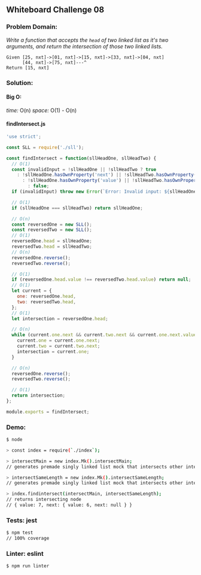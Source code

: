 ## Whiteboard Challenge 08

### Problem Domain:

*Write a function that accepts the `head` of two linked list as it's two arguments, and return the intersection of those two linked lists.*
```
Given [25, nxt]->[01, nxt]->[15, nxt]->[33, nxt]->[04, nxt]
      [44, nxt]->[75, nxt]---^
Return [15, nxt]
```

### Solution:

#### Big O:
*time:* O(n)
*space:* O(1) - O(n)

#### findIntersect.js
```js
'use strict';

const SLL = require('./sll');

const findIntersect = function(sllHeadOne, sllHeadTwo) {
  // O(1)
  const invalidInput = !sllHeadOne || !sllHeadTwo ? true
    : !sllHeadOne.hasOwnProperty('next') || !sllHeadTwo.hasOwnProperty('next') ? true
      : !sllHeadOne.hasOwnProperty('value') || !sllHeadTwo.hasOwnProperty('value') ? true
        : false;
  if (invalidInput) throw new Error(`Error: Invalid input: ${sllHeadOne} , ${sllHeadTwo}`);

  // O(1)
  if (sllHeadOne === sllHeadTwo) return sllHeadOne;

  // O(n)
  const reversedOne = new SLL();
  const reversedTwo = new SLL();
  // O(1)
  reversedOne.head = sllHeadOne;
  reversedTwo.head = sllHeadTwo;
  // O(n)
  reversedOne.reverse();
  reversedTwo.reverse();

  // O(1)
  if (reversedOne.head.value !== reversedTwo.head.value) return null;
  // O(1)
  let current = {
    one: reversedOne.head,
    two: reversedTwo.head,
  };
  // O(1)
  let intersection = reversedOne.head;

  // O(n)
  while (current.one.next && current.two.next && current.one.next.value === current.two.next.value) {
    current.one = current.one.next;
    current.two = current.two.next;
    intersection = current.one;
  }

  // O(n)
  reversedOne.reverse();
  reversedTwo.reverse();

  // O(1)
  return intersection;
};

module.exports = findIntersect;
```

### Demo:

```sh
$ node

> const index = require(`./index`);

> intersectMain = new index.Mk().intersectMain;
// generates premade singly linked list mock that intersects other intersect mocks

> intersectSameLength = new index.Mk().intersectSameLength;
// generates premade singly linked list mock that intersects other intersect mocks

> index.findintersect(intersectMain, intersectSameLength);
// returns intersecting node
// { value: 7, next: { value: 6, next: null } }
```

### Tests: jest

```sh
$ npm test
// 100% coverage
```

### Linter: eslint

```sh
$ npm run linter
```
